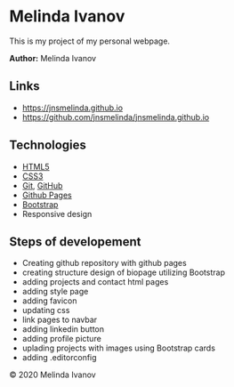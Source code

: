 # Melinda Ivanov
This is my project of my personal webpage. 

**Author:** Melinda Ivanov

## Links
- https://jnsmelinda.github.io
- https://github.com/jnsmelinda/jnsmelinda.github.io

## Technologies
- [HTML5](https://en.wikipedia.org/wiki/HTML5)
- [CSS3](https://en.wikipedia.org/wiki/Cascading_Style_Sheets)
- [Git](https://git-scm.com/), [GitHub](https://github.com/)
- [Github Pages](https://pages.github.com/)
- [Bootstrap](https://getbootstrap.com/)
- Responsive design

## Steps of developement
- Creating github repository with github pages
- creating structure  design of biopage utilizing Bootstrap
- adding projects and contact html pages
- adding style page
- adding favicon
- updating css
- link pages to navbar
- adding linkedin button
- adding profile picture
- uplading projects with images using Bootstrap cards
- adding .editorconfig

© 2020 Melinda Ivanov

